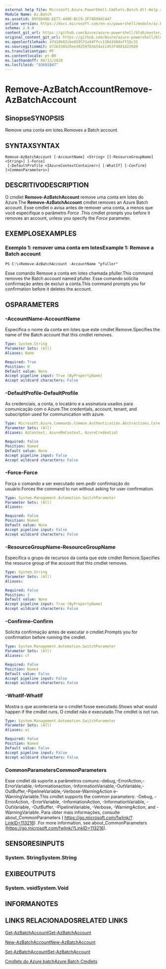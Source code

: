 ```yaml
---
external help file: Microsoft.Azure.PowerShell.Cmdlets.Batch.dll-Help.xml
Module Name: Az.Batch
ms.assetid: 89F604DD-EE77-440D-BCC9-3F74D994C447
online version: https://docs.microsoft.com/en-us/powershell/module/az.batch/remove-azbatchaccount
schema: 2.0.0
content_git_url: https://github.com/Azure/azure-powershell/blob/master/src/Batch/Batch/help/Remove-AzBatchAccount.md
original_content_git_url: https://github.com/Azure/azure-powershell/blob/master/src/Batch/Batch/help/Remove-AzBatchAccount.md
ms.openlocfilehash: 47d10b02cbe019571a94ffcc1384340daff15c31
ms.sourcegitcommit: b72b338525ee302597b3a54a11453f4881d22689
ms.translationtype: MT
ms.contentlocale: pt-BR
ms.lasthandoff: 08/13/2020
ms.locfileid: "93601847"
---
```

# <span data-ttu-id="40540-101">Remove-AzBatchAccount</span><span class="sxs-lookup"><span data-stu-id="40540-101">Remove-AzBatchAccount</span></span>

## <span data-ttu-id="40540-102">Sinopse</span><span class="sxs-lookup"><span data-stu-id="40540-102">SYNOPSIS</span></span>
<span data-ttu-id="40540-103">Remove uma conta em lotes.</span><span class="sxs-lookup"><span data-stu-id="40540-103">Removes a Batch account.</span></span>

## <span data-ttu-id="40540-104">SYNTAX</span><span class="sxs-lookup"><span data-stu-id="40540-104">SYNTAX</span></span>

```
Remove-AzBatchAccount [-AccountName] <String> [[-ResourceGroupName] <String>] [-Force]
 [-DefaultProfile <IAzureContextContainer>] [-WhatIf] [-Confirm] [<CommonParameters>]
```

## <span data-ttu-id="40540-105">DESCRITIVO</span><span class="sxs-lookup"><span data-stu-id="40540-105">DESCRIPTION</span></span>
<span data-ttu-id="40540-106">O cmdlet **Remove-AzBatchAccount** remove uma conta em lotes do Azure.</span><span class="sxs-lookup"><span data-stu-id="40540-106">The **Remove-AzBatchAccount** cmdlet removes an Azure Batch account.</span></span>
<span data-ttu-id="40540-107">Esse cmdlet o avisa antes de remover uma conta, a menos que você especifique o parâmetro *Force* .</span><span class="sxs-lookup"><span data-stu-id="40540-107">This cmdlet prompts you before it removes an account, unless you specify the *Force* parameter.</span></span>

## <span data-ttu-id="40540-108">EXEMPLOS</span><span class="sxs-lookup"><span data-stu-id="40540-108">EXAMPLES</span></span>

### <span data-ttu-id="40540-109">Exemplo 1: remover uma conta em lotes</span><span class="sxs-lookup"><span data-stu-id="40540-109">Example 1: Remove a Batch account</span></span>
```
PS C:\>Remove-AzBatchAccount -AccountName "pfuller"
```

<span data-ttu-id="40540-110">Esse comando Remove a conta em lotes chamada pfuller.</span><span class="sxs-lookup"><span data-stu-id="40540-110">This command removes the Batch account named pfuller.</span></span>
<span data-ttu-id="40540-111">Esse comando solicita confirmação antes de excluir a conta.</span><span class="sxs-lookup"><span data-stu-id="40540-111">This command prompts you for confirmation before it deletes the account.</span></span>

## <span data-ttu-id="40540-112">OS</span><span class="sxs-lookup"><span data-stu-id="40540-112">PARAMETERS</span></span>

### <span data-ttu-id="40540-113">-AccountName</span><span class="sxs-lookup"><span data-stu-id="40540-113">-AccountName</span></span>
<span data-ttu-id="40540-114">Especifica o nome da conta em lotes que este cmdlet Remove.</span><span class="sxs-lookup"><span data-stu-id="40540-114">Specifies the name of the Batch account that this cmdlet removes.</span></span>

```yaml
Type: System.String
Parameter Sets: (All)
Aliases: Name

Required: True
Position: 0
Default value: None
Accept pipeline input: True (ByPropertyName)
Accept wildcard characters: False
```

### <span data-ttu-id="40540-115">-DefaultProfile</span><span class="sxs-lookup"><span data-stu-id="40540-115">-DefaultProfile</span></span>
<span data-ttu-id="40540-116">As credenciais, a conta, o locatário e a assinatura usados para comunicação com o Azure.</span><span class="sxs-lookup"><span data-stu-id="40540-116">The credentials, account, tenant, and subscription used for communication with azure.</span></span>

```yaml
Type: Microsoft.Azure.Commands.Common.Authentication.Abstractions.Core.IAzureContextContainer
Parameter Sets: (All)
Aliases: AzContext, AzureRmContext, AzureCredential

Required: False
Position: Named
Default value: None
Accept pipeline input: False
Accept wildcard characters: False
```

### <span data-ttu-id="40540-117">-Force</span><span class="sxs-lookup"><span data-stu-id="40540-117">-Force</span></span>
<span data-ttu-id="40540-118">Força o comando a ser executado sem pedir confirmação do usuário.</span><span class="sxs-lookup"><span data-stu-id="40540-118">Forces the command to run without asking for user confirmation.</span></span>

```yaml
Type: System.Management.Automation.SwitchParameter
Parameter Sets: (All)
Aliases:

Required: False
Position: Named
Default value: None
Accept pipeline input: False
Accept wildcard characters: False
```

### <span data-ttu-id="40540-119">-ResourceGroupName</span><span class="sxs-lookup"><span data-stu-id="40540-119">-ResourceGroupName</span></span>
<span data-ttu-id="40540-120">Especifica o grupo de recursos da conta que este cmdlet Remove.</span><span class="sxs-lookup"><span data-stu-id="40540-120">Specifies the resource group of the account that this cmdlet removes.</span></span>

```yaml
Type: System.String
Parameter Sets: (All)
Aliases:

Required: False
Position: 1
Default value: None
Accept pipeline input: True (ByPropertyName)
Accept wildcard characters: False
```

### <span data-ttu-id="40540-121">-Confirme</span><span class="sxs-lookup"><span data-stu-id="40540-121">-Confirm</span></span>
<span data-ttu-id="40540-122">Solicita confirmação antes de executar o cmdlet.</span><span class="sxs-lookup"><span data-stu-id="40540-122">Prompts you for confirmation before running the cmdlet.</span></span>

```yaml
Type: System.Management.Automation.SwitchParameter
Parameter Sets: (All)
Aliases: cf

Required: False
Position: Named
Default value: False
Accept pipeline input: False
Accept wildcard characters: False
```

### <span data-ttu-id="40540-123">-WhatIf</span><span class="sxs-lookup"><span data-stu-id="40540-123">-WhatIf</span></span>
<span data-ttu-id="40540-124">Mostra o que aconteceria se o cmdlet fosse executado.</span><span class="sxs-lookup"><span data-stu-id="40540-124">Shows what would happen if the cmdlet runs.</span></span>
<span data-ttu-id="40540-125">O cmdlet não é executado.</span><span class="sxs-lookup"><span data-stu-id="40540-125">The cmdlet is not run.</span></span>

```yaml
Type: System.Management.Automation.SwitchParameter
Parameter Sets: (All)
Aliases: wi

Required: False
Position: Named
Default value: False
Accept pipeline input: False
Accept wildcard characters: False
```

### <span data-ttu-id="40540-126">CommonParameters</span><span class="sxs-lookup"><span data-stu-id="40540-126">CommonParameters</span></span>
<span data-ttu-id="40540-127">Esse cmdlet dá suporte a parâmetros comuns:-debug,-ErrorAction,-ErrorVariable,-Informationaction,-InformationVariable,-OutVariable,-OutBuffer,-PipelineVariable,-Verbose-WarningAction e-WarningVariable.</span><span class="sxs-lookup"><span data-stu-id="40540-127">This cmdlet supports the common parameters: -Debug, -ErrorAction, -ErrorVariable, -InformationAction, -InformationVariable, -OutVariable, -OutBuffer, -PipelineVariable, -Verbose, -WarningAction, and -WarningVariable.</span></span> <span data-ttu-id="40540-128">Para obter mais informações, consulte about_CommonParameters ( https://go.microsoft.com/fwlink/?LinkID=113216) .</span><span class="sxs-lookup"><span data-stu-id="40540-128">For more information, see about_CommonParameters (https://go.microsoft.com/fwlink/?LinkID=113216).</span></span>

## <span data-ttu-id="40540-129">SENSORES</span><span class="sxs-lookup"><span data-stu-id="40540-129">INPUTS</span></span>

### <span data-ttu-id="40540-130">System. String</span><span class="sxs-lookup"><span data-stu-id="40540-130">System.String</span></span>

## <span data-ttu-id="40540-131">EXIBE</span><span class="sxs-lookup"><span data-stu-id="40540-131">OUTPUTS</span></span>

### <span data-ttu-id="40540-132">System. void</span><span class="sxs-lookup"><span data-stu-id="40540-132">System.Void</span></span>

## <span data-ttu-id="40540-133">INFORMA</span><span class="sxs-lookup"><span data-stu-id="40540-133">NOTES</span></span>

## <span data-ttu-id="40540-134">LINKS RELACIONADOS</span><span class="sxs-lookup"><span data-stu-id="40540-134">RELATED LINKS</span></span>

[<span data-ttu-id="40540-135">Get-AzBatchAccount</span><span class="sxs-lookup"><span data-stu-id="40540-135">Get-AzBatchAccount</span></span>](./Get-AzBatchAccount.md)

[<span data-ttu-id="40540-136">New-AzBatchAccount</span><span class="sxs-lookup"><span data-stu-id="40540-136">New-AzBatchAccount</span></span>](./New-AzBatchAccount.md)

[<span data-ttu-id="40540-137">Set-AzBatchAccount</span><span class="sxs-lookup"><span data-stu-id="40540-137">Set-AzBatchAccount</span></span>](./Set-AzBatchAccount.md)

[<span data-ttu-id="40540-138">Cmdlets do Azure batch</span><span class="sxs-lookup"><span data-stu-id="40540-138">Azure Batch Cmdlets</span></span>](/powershell/module/az.batch)



